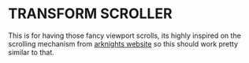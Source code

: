 # TRANSFORM SCROLLER

This is for having those fancy viewport scrolls, its highly inspired on the scrolling mechanism from [arknights website](https://www.arknights.global/) so this should work pretty similar to that.